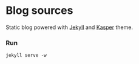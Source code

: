 # Blog sources

Static blog powered with [Jekyll](https://jekyllrb.com) and [Kasper](https://github.com/rosario/kasper) theme.

### Run

```
jekyll serve -w
```